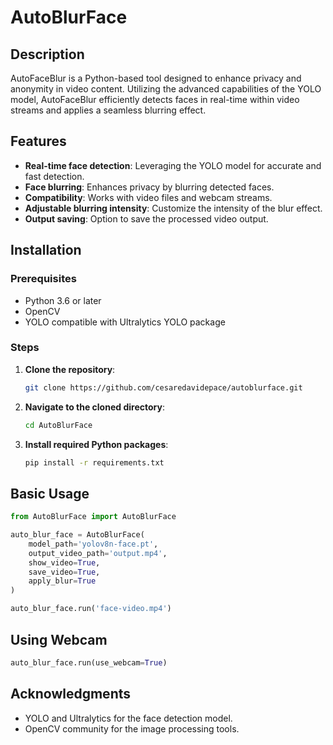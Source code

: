 # AutoBlurFace
## Description
AutoFaceBlur is a Python-based tool designed to enhance privacy and anonymity in video content. Utilizing the advanced capabilities of the YOLO  model, AutoFaceBlur efficiently detects faces in real-time within video streams and applies a seamless blurring effect. 

## Features
- **Real-time face detection**: Leveraging the YOLO model for accurate and fast detection.
- **Face blurring**: Enhances privacy by blurring detected faces.
- **Compatibility**: Works with video files and webcam streams.
- **Adjustable blurring intensity**: Customize the intensity of the blur effect.
- **Output saving**: Option to save the processed video output.

## Installation
### Prerequisites

- Python 3.6 or later
- OpenCV
- YOLO compatible with Ultralytics YOLO package

### Steps

1. **Clone the repository**:

   ```bash
   git clone https://github.com/cesaredavidepace/autoblurface.git
   ```
2. **Navigate to the cloned directory**:
   ```bash
   cd AutoBlurFace
   ```
3. **Install required Python packages**:
   ```bash
   pip install -r requirements.txt
   ```

## Basic Usage 
```python
from AutoBlurFace import AutoBlurFace

auto_blur_face = AutoBlurFace(
    model_path='yolov8n-face.pt',
    output_video_path='output.mp4',
    show_video=True,
    save_video=True,
    apply_blur=True
)

auto_blur_face.run('face-video.mp4')
```

## Using Webcam
```python
auto_blur_face.run(use_webcam=True)
```

## Acknowledgments
- YOLO and Ultralytics for the face detection model.
- OpenCV community for the image processing tools.


